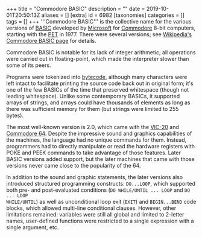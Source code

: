 +++
title = "Commodore BASIC"
description = ""
date = 2019-10-01T20:50:13Z
aliases = []
[extra]
id = 6982
[taxonomies]
categories = []
tags = []
+++
'''Commodore BASIC''' is the collective name for the various versions of [BASIC](https://rosettacode.org/wiki/:Category:BASIC) developed by [Microsoft](https://rosettacode.org/wiki/Microsoft) for [Commodore](https://rosettacode.org/wiki/Commodore) 8-bit computers, starting with the [PET](https://en.wikipedia.org/wiki/Commodore_PET) in 1977. There were several versions; see [Wikipedia's Commodore BASIC page](https://en.wikipedia.org/wiki/Commodore_BASIC) for details.

Commodore BASIC is notable for its lack of integer arithmetic; all operations were carried out in floating-point, which made the interpreter slower than some of its peers.

Programs were tokenized into [bytecode](https://en.wikipedia.org/wiki/bytecode), although many characters were left intact to facilitate printing the source code back out in original form; it's one of the few BASICs of the time that preserved whitespace (though not leading whitespace). Unlike some contemporary BASICs, it supported arrays of strings, and arrays could have thousands of elements as long as there was sufficient memory for them (but strings were limited to 255 bytes).

The most well-known version is 2.0, which came with the [VIC-20](https://en.wikipedia.org/wiki/Commodore_VIC-20) and [Commodore 64](https://en.wikipedia.org/wiki/Commodore_64). Despite the impressive sound and graphics capabilities of the machines, the language had no unique commands for them. Instead, programmers had to directly manipulate or read the hardware registers with POKE and PEEK commands to take advantage of those features. Later BASIC versions added support, but the later machines that came with those versions never came close to the popularity of the 64.

In addition to the sound and graphic statements, the later versions also introduced structured programming constructs: <code>DO...LOOP</code>, which supported both pre- and post-evaluated conditions (<code>DO WHILE/UNTIL ... LOOP</code> and <code>DO ... LOOP WHILE/UNTIL</code>) as well as unconditional loop exit (<code>EXIT</code>) and <code>BEGIN...BEND</code> code blocks, which allowed multi-line conditional clauses. However, other limitations remained: variables were still all global and limited to 2-letter names, user-defined functions were restricted to a single expression with a single argument, etc.
